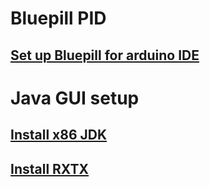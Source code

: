 # Bluepill PID

## [Set up Bluepill for arduino IDE](https://www.onetransistor.eu/2017/11/stm32-bluepill-arduino-ide.html)


# Java GUI setup

## [Install x86 JDK](https://www.oracle.com/technetwork/java/javase/downloads/jdk8-downloads-2133151.html)
## [Install RXTX](http://rxtx.qbang.org/wiki/index.php/Installation_for_Windows)
